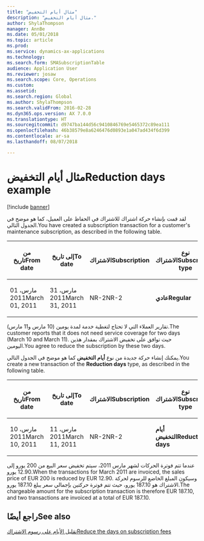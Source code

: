 ```yaml
---
title: "مثال أيام التخفيض"
description: "مثال أيام التخفيض."
author: ShylaThompson
manager: AnnBe
ms.date: 05/01/2018
ms.topic: article
ms.prod: 
ms.service: dynamics-ax-applications
ms.technology: 
ms.search.form: SMASubscriptionTable
audience: Application User
ms.reviewer: josaw
ms.search.scope: Core, Operations
ms.custom: 
ms.assetid: 
ms.search.region: Global
ms.author: ShylaThompson
ms.search.validFrom: 2016-02-28
ms.dyn365.ops.version: AX 7.0.0
ms.translationtype: HT
ms.sourcegitcommit: d9747ba144d56c9410846769e5465372c89ea111
ms.openlocfilehash: 46b38579e8a6246476d0893e1a047ad434f6d399
ms.contentlocale: ar-sa
ms.lasthandoff: 08/07/2018

---
```



# <a name="reduction-days-example"></a><span data-ttu-id="c72c3-103">مثال أيام التخفيض</span><span class="sxs-lookup"><span data-stu-id="c72c3-103">Reduction days example</span></span> 

[!include [banner](../includes/banner.md)]


<span data-ttu-id="c72c3-104">لقد قمت بإنشاء حركة اشتراك للاشتراك في الحفاظ على العميل، كما هو موضح في الجدول التالي.</span><span class="sxs-lookup"><span data-stu-id="c72c3-104">You have created a subscription transaction for a customer's maintenance subscription, as described in the following table.</span></span>

<table>
<colgroup>
<col style="width: 12%" />
<col style="width: 12%" />
<col style="width: 12%" />
<col style="width: 12%" />
<col style="width: 12%" />
<col style="width: 12%" />
<col style="width: 12%" />
<col style="width: 12%" />
</colgroup>
<thead>
<tr class="header">
<th><p><span data-ttu-id="c72c3-105">من تاريخ</span><span class="sxs-lookup"><span data-stu-id="c72c3-105">From date</span></span></p></th>
<th><p><span data-ttu-id="c72c3-106">إلى تاريخ</span><span class="sxs-lookup"><span data-stu-id="c72c3-106">To date</span></span></p></th>
<th><p><span data-ttu-id="c72c3-107">الاشتراك</span><span class="sxs-lookup"><span data-stu-id="c72c3-107">Subscription</span></span></p></th>
<th><p><span data-ttu-id="c72c3-108">نوع الاشتراك</span><span class="sxs-lookup"><span data-stu-id="c72c3-108">Subscription type</span></span></p></th>
<th><p><span data-ttu-id="c72c3-109">Project</span><span class="sxs-lookup"><span data-stu-id="c72c3-109">Project</span></span></p></th>
<th><p><span data-ttu-id="c72c3-110">الفئة</span><span class="sxs-lookup"><span data-stu-id="c72c3-110">Category</span></span></p></th>
<th><p><span data-ttu-id="c72c3-111">عملة المبيعات</span><span class="sxs-lookup"><span data-stu-id="c72c3-111">Sales currency</span></span></p></th>
<th><p><span data-ttu-id="c72c3-112">سعر المبيعات</span><span class="sxs-lookup"><span data-stu-id="c72c3-112">Sales price</span></span></p></th>
</tr>
</thead>
<tbody>
<tr class="odd">
<td><p><span data-ttu-id="c72c3-113">01 مارس، 2011</span><span class="sxs-lookup"><span data-stu-id="c72c3-113">March 01, 2011</span></span></p></td>
<td><p><span data-ttu-id="c72c3-114">31 مارس، 2011</span><span class="sxs-lookup"><span data-stu-id="c72c3-114">March 31, 2011</span></span></p></td>
<td><p><span data-ttu-id="c72c3-115">NR-2</span><span class="sxs-lookup"><span data-stu-id="c72c3-115">NR-2</span></span></p></td>
<td><p><span data-ttu-id="c72c3-116"><strong>عادي</strong></span><span class="sxs-lookup"><span data-stu-id="c72c3-116"><strong>Regular</strong></span></span></p></td>
<td><p><span data-ttu-id="c72c3-117">9013</span><span class="sxs-lookup"><span data-stu-id="c72c3-117">9013</span></span></p></td>
<td><p><span data-ttu-id="c72c3-118">SubCat2</span><span class="sxs-lookup"><span data-stu-id="c72c3-118">SubCat2</span></span></p></td>
<td><p><span data-ttu-id="c72c3-119">يورو</span><span class="sxs-lookup"><span data-stu-id="c72c3-119">EUR</span></span></p></td>
<td><p><span data-ttu-id="c72c3-120">200.00</span><span class="sxs-lookup"><span data-stu-id="c72c3-120">200.00</span></span></p></td>
</tr>
</tbody>
</table>


<span data-ttu-id="c72c3-121">تقارير العملاء التي لا تحتاج لتغطية خدمة لمدة يومين (10 مارس و11 مارس).</span><span class="sxs-lookup"><span data-stu-id="c72c3-121">The customer reports that it does not need service coverage for two days (March 10 and March 11).</span></span> <span data-ttu-id="c72c3-122">حيث توافق على تخفيض الاشتراك بمقدار هذين اليومين.</span><span class="sxs-lookup"><span data-stu-id="c72c3-122">You agree to reduce the subscription by these two days.</span></span>

<span data-ttu-id="c72c3-123">يمكنك إنشاء حركة جديدة من نوع **أيام التخفيض** كما هو موضح في الجدول التالي.</span><span class="sxs-lookup"><span data-stu-id="c72c3-123">You create a new transaction of the **Reduction days** type, as described in the following table.</span></span>

<table>
<colgroup>
<col style="width: 12%" />
<col style="width: 12%" />
<col style="width: 12%" />
<col style="width: 12%" />
<col style="width: 12%" />
<col style="width: 12%" />
<col style="width: 12%" />
<col style="width: 12%" />
</colgroup>
<thead>
<tr class="header">
<th><p><span data-ttu-id="c72c3-124">من تاريخ</span><span class="sxs-lookup"><span data-stu-id="c72c3-124">From date</span></span></p></th>
<th><p><span data-ttu-id="c72c3-125">إلى تاريخ</span><span class="sxs-lookup"><span data-stu-id="c72c3-125">To date</span></span></p></th>
<th><p><span data-ttu-id="c72c3-126">الاشتراك</span><span class="sxs-lookup"><span data-stu-id="c72c3-126">Subscription</span></span></p></th>
<th><p><span data-ttu-id="c72c3-127">نوع الاشتراك</span><span class="sxs-lookup"><span data-stu-id="c72c3-127">Subscription type</span></span></p></th>
<th><p><span data-ttu-id="c72c3-128">Project</span><span class="sxs-lookup"><span data-stu-id="c72c3-128">Project</span></span></p></th>
<th><p><span data-ttu-id="c72c3-129">الفئة</span><span class="sxs-lookup"><span data-stu-id="c72c3-129">Category</span></span></p></th>
<th><p><span data-ttu-id="c72c3-130">عملة المبيعات</span><span class="sxs-lookup"><span data-stu-id="c72c3-130">Sales currency</span></span></p></th>
<th><p><span data-ttu-id="c72c3-131">سعر المبيعات</span><span class="sxs-lookup"><span data-stu-id="c72c3-131">Sales price</span></span></p></th>
</tr>
</thead>
<tbody>
<tr class="odd">
<td><p><span data-ttu-id="c72c3-132">10 مارس، 2011</span><span class="sxs-lookup"><span data-stu-id="c72c3-132">March 10, 2011</span></span></p></td>
<td><p><span data-ttu-id="c72c3-133">11 مارس، 2011</span><span class="sxs-lookup"><span data-stu-id="c72c3-133">March 11, 2011</span></span></p></td>
<td><p><span data-ttu-id="c72c3-134">NR-2</span><span class="sxs-lookup"><span data-stu-id="c72c3-134">NR-2</span></span></p></td>
<td><p><span data-ttu-id="c72c3-135"><strong>أيام التخفيض</strong></span><span class="sxs-lookup"><span data-stu-id="c72c3-135"><strong>Reduction days</strong></span></span></p></td>
<td><p><span data-ttu-id="c72c3-136">9013</span><span class="sxs-lookup"><span data-stu-id="c72c3-136">9013</span></span></p></td>
<td><p><span data-ttu-id="c72c3-137">SubCat2</span><span class="sxs-lookup"><span data-stu-id="c72c3-137">SubCat2</span></span></p></td>
<td><p><span data-ttu-id="c72c3-138">يورو</span><span class="sxs-lookup"><span data-stu-id="c72c3-138">EUR</span></span></p></td>
<td><p><span data-ttu-id="c72c3-139">12.90-</span><span class="sxs-lookup"><span data-stu-id="c72c3-139">-12.90</span></span></p></td>
</tr>
</tbody>
</table>


<span data-ttu-id="c72c3-140">عندما تتم فوترة الحركات لشهر مارس 2011، سيتم تخفيض سعر البيع من 200 يورو إلى 12.90 يورو.</span><span class="sxs-lookup"><span data-stu-id="c72c3-140">When the transactions for March 2011 are invoiced, the sales price of EUR 200 is reduced by EUR 12.90.</span></span> <span data-ttu-id="c72c3-141">وسيكون المبلغ الخاضع للرسوم لحركة الاشتراك هو 187.10 يورو، حيث تتم فوترة حركتين بإجمالي سعر يبلغ 187.10 يورو.</span><span class="sxs-lookup"><span data-stu-id="c72c3-141">The chargeable amount for the subscription transaction is therefore EUR 187.10, and two transactions are invoiced at a total of EUR 187.10.</span></span>

## <a name="see-also"></a><span data-ttu-id="c72c3-142">راجع أيضًا</span><span class="sxs-lookup"><span data-stu-id="c72c3-142">See also</span></span>

[<span data-ttu-id="c72c3-143">تقليل الأيام على رسوم الاشتراك</span><span class="sxs-lookup"><span data-stu-id="c72c3-143">Reduce the days on subscription fees</span></span>](reduce-the-days-on-subscription-fees.md)

  



